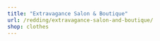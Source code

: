 ```yaml
---
title: "Extravagance Salon & Boutique"
url: /redding/extravagance-salon-and-boutique/
shop: clothes
---
```

